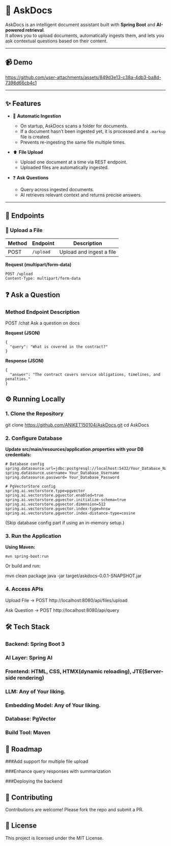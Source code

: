 # 📄 AskDocs

AskDocs is an intelligent document assistant built with **Spring Boot** and **AI-powered retrieval**.  
It allows you to upload documents, automatically ingests them, and lets you ask contextual questions based on their content.  

---

## 📹 Demo

https://github.com/user-attachments/assets/849d3e13-c38a-4db3-ba8d-7398d66cb4c1 


---

## ✨ Features

- 📂 **Automatic Ingestion**  
  - On startup, AskDocs scans a folder for documents.  
  - If a document hasn’t been ingested yet, it is processed and a `.markup` file is created.  
  - Prevents re-ingesting the same file multiple times.  

- ⬆️ **File Upload**  
  - Upload one document at a time via REST endpoint.  
  - Uploaded files are automatically ingested.  

- ❓ **Ask Questions**  
  - Query across ingested documents.  
  - AI retrieves relevant context and returns precise answers.  

---

## 🚀 Endpoints

### 📂 Upload a File
| Method | Endpoint            | Description              |
|--------|----------------------|--------------------------|
| POST   | `/upload`            | Upload and ingest a file |

**Request (multipart/form-data)**  
```http
POST /upload
Content-Type: multipart/form-data
```

## ❓ Ask a Question
### Method	Endpoint	Description
POST	/chat	Ask a question on docs

**Request (JSON)**
```
{
  "query": "What is covered in the contract?"
}
```


**Response (JSON)**
```
{
  "answer": "The contract covers service obligations, timelines, and penalties."
}
```

## ⚙️ Running Locally
### 1. Clone the Repository
git clone https://github.com/ANIKET150104/AskDocs.git
cd AskDocs

### 2. Configure Database

**Update src/main/resources/application.properties with your DB credentials:**
```
# Database config
spring.datasource.url=jdbc:postgresql://localhost:5432/Your_Database_Name
spring.datasource.username= Your_Database_Username
spring.datasource.password= Your_Database_Password

# PgVectorStore config
spring.ai.vectorstore.type=pgvector
spring.ai.vectorstore.pgvector.enabled=true
spring.ai.vectorstore.pgvector.initialize-schema=true
spring.ai.vectorstore.pgvector.dimension=512
spring.ai.vectorstore.pgvector.index-type=hnsw
spring.ai.vectorstore.pgvector.index-distance-type=cosine
```

(Skip database config part if using an in-memory setup.)

### 3. Run the Application

**Using Maven:**
```
mvn spring-boot:run
```

Or build and run:

mvn clean package
java -jar target/askdocs-0.0.1-SNAPSHOT.jar

### 4. Access APIs

Upload File → POST http://localhost:8080/api/files/upload

Ask Question → POST http://localhost:8080/api/query

## 🛠 Tech Stack

### Backend: Spring Boot 3

### AI Layer: Spring AI

### Frontend: HTML, CSS, HTMX(dynamic reloading), JTE(Server-side rendering)

### LLM: Any of Your liking.

### Embedding Model: Any of Your liking.

### Database: PgVector

### Build Tool: Maven

## 📌 Roadmap

 ###Add support for multiple file upload

 ###Enhance query responses with summarization

 ###Deploying the backend

## 🤝 Contributing

Contributions are welcome! Please fork the repo and submit a PR.

## 📜 License

This project is licensed under the MIT License.
